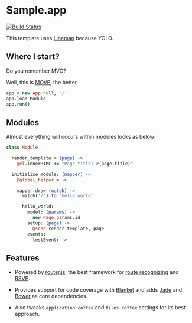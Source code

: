 # Sample.app
[![Build Status](https://travis-ci.org/pateketrueke/app-builder.png)](https://travis-ci.org/pateketrueke/app-builder)

This template uses [Lineman](https://github.com/testdouble/lineman) because YOLO.

Where I start?
--------------

Do you remember MVC?

Well, this is [MOVE](http://cirw.in/blog/time-to-move-on), the better.

```coffeescript
app = new App null, '/'
app.load Module
app.run()
```

Modules
-------

Almost everything will occurs within modules looks as below:

```coffeescript
class Module

  render_template = (page) ->
    @el.innerHTML += "Page title: #{page.title}"

  initialize_module: (mapper) ->
    @global_helper = ->

    mapper.draw (match) ->
      match('/').to 'hello_world'

      hello_world:
        model: (params) ->
          new Page params.id
        setup: (page) ->
          @send render_template, page
        events:
          testEvent: ->
```

Features
--------

- Powered by [router.js](https://github.com/tildeio/router.js), the best framework for [route recognizing](https://github.com/tildeio/route-recognizer) and [RSVP](https://github.com/tildeio/rsvp.js).

- Provides support for code coverage with [Blanket](http://alex-seville.github.io/blanket/) and adds [Jade](http://jade-lang.com/) and [Bower](https://github.com/bower/bower) as core dependencies.

- Also tweaks `application.coffee` and `files.coffee` settings for its best approach.
